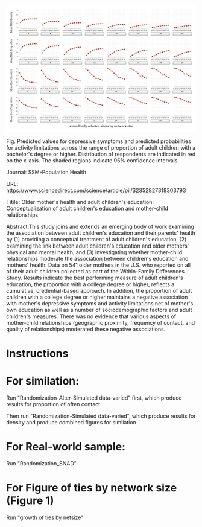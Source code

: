 ![](Image/simulate-varied.jpg)

Fig. Predicted values for depressive symptoms and predicted probabilities for activity limitations across the range of proportion of adult children with a bachelor's degree or higher. Distribution of respondents are indicated in red on the x-axis. The shaded regions indicate 95% confidence intervals.

Journal: SSM-Population Health

URL: https://www.sciencedirect.com/science/article/pii/S2352827318303793

Titile: Older mother's health and adult children's education: Conceptualization of adult children's education and mother-child relationships

Abstract:This study joins and extends an emerging body of work examining the association between adult children's education and their parents' health by (1) providing a conceptual treatment of adult children's education, (2) examining the link between adult children's education and older mothers' physical and mental health, and (3) investigating whether mother-child relationships moderate the association between children's education and mothers' health. Data on 541 older mothers in the U.S. who reported on all of their adult children collected as part of the Within-Family Differences Study. Results indicate the best performing measure of adult children's education, the proportion with a college degree or higher, reflects a cumulative, credential-based approach. In addition, the proportion of adult children with a college degree or higher maintains a negative association with mother's depressive symptoms and activity limitations net of mother's own education as well as a number of sociodemographic factors and adult children's measures. There was no evidence that various aspects of mother-child relationships (geographic proximity, frequency of contact, and quality of relationships) moderated these negative associations.

# Instructions
# For similation: 
Run "Randomization-Alter-Simulated data-varied" first, which produce results for proportion of often contact

Then run "Randomization-Simulated data-varied", which produce results for density and produce combined figures for similation
# For Real-world sample: 
Run "Randomization_SNAD"
# For Figure of ties by network size (Figure 1)
Run "growth of ties by netsize"
